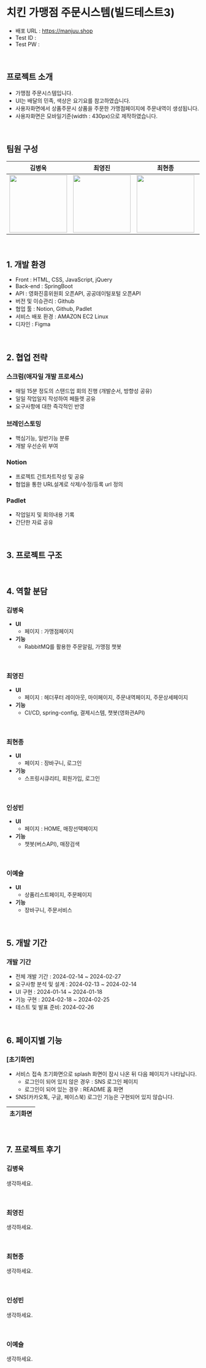 # 치킨 가맹점 주문시스템(빌드테스트3)

- 배포 URL : https://manjuu.shop
- Test ID : 
- Test PW :
  
<br>

## 프로젝트 소개

- 가맹점 주문시스템입니다.
- UI는 배달의 민족, 색상은 요기요를 참고하였습니다.
- 사용자화면에서 상품주문시 상품을 주문한 가맹점페이지에 주문내역이 생성됩니다.
- 사용자화면은 모바일기준(width : 430px)으로 제작하였습니다. 

<br>

## 팀원 구성

<div align="center">

| **김병욱** | **최영진** | **최현종** | **인성빈** | **이예슬** |
| :------: |  :------: | :------: | :------: | :------: |
| <img src="https://github.com/Bullti/bullti-order-service/assets/141594307/aa0ad0bb-7137-4f4a-9d3a-485551c56b90" height=150 width=150> <br/> | <img src="https://github.com/Bullti/bullti-order-service/assets/141594307/98bf040a-078c-46dc-b3b1-b2dc1306e591" height=150 width=150> <br/> | <img src="https://github.com/Bullti/bullti-order-service/assets/141594307/3739cd61-3c0f-4c29-9243-bed01adff675" height=150 width=150> <br/> | <img src="https://github.com/Bullti/bullti-order-service/assets/141594307/758ec7fc-ee0d-42c1-a897-e01b84f38216" height=150 width=150> <br/> | <img src="https://github.com/Bullti/bullti-order-service/assets/141594307/3aa3af43-7db0-4888-8f02-4a8380597ff9" height=150 width=150> <br/> |

</div>


<br>

## 1. 개발 환경

- Front : HTML, CSS, JavaScript, jQuery
- Back-end : SpringBoot
- API : 영화진흥위원회 오픈API, 공공데이털포털 오픈API
- 버전 및 이슈관리 : Github
- 협업 툴 : Notion, Github, Padlet
- 서비스 배포 환경 : AMAZON EC2 Linux
- 디자인 : Figma
  
<br>

## 2. 협업 전략

### 스크럼(애자일 개발 프로세스)

 - 매일 15분 정도의 스탠드업 회의 진행 (개발순서, 방향성 공유)
 - 일일 작업일지 작성하여 페들렛 공유
 - 요구사항에 대한 즉각적인 반영

### 브레인스토밍

 - 핵심기능, 일반기능 분류
 - 개발 우선순위 부여

### Notion

 - 프로젝트 간트차트작성 및 공유
 - 협업을 통한 URL설계로 삭제/수정/등록 url 정의

### Padlet

 - 작업일지 및 회의내용 기록
 - 간단한 자료 공유
   
<br>

## 3. 프로젝트 구조

<br>

## 4. 역할 분담

### 김병욱

- **UI**
    - 페이지 : 가맹점페이지
- **기능**
    - RabbitMQ를 활용한 주문알림, 가맹점 챗봇
<br>
    
### 최영진

- **UI**
    - 페이지 : 헤더푸터 레이아웃, 마이페이지, 주문내역페이지, 주문상세페이지
- **기능**
    - CI/CD, spring-config, 결제시스템, 챗봇(영화관API)

<br>

### 최현종

- **UI**
    - 페이지 : 장바구니, 로그인
- **기능**
    - 스프링시큐리티, 회원가입, 로그인

<br>

### 인성빈

- **UI**
    - 페이지 : HOME, 매장선택페이지
- **기능**
    - 챗봇(버스API), 매장검색
    
<br>

### 이예슬

- **UI**
    - 상품리스트페이지, 주문페이지
- **기능**
    - 장바구니, 주문서비스
    
<br>

## 5. 개발 기간

### 개발 기간

- 전체 개발 기간 : 2024-02-14 ~ 2024-02-27
- 요구사항 분석 및 설계 : 2024-02-13 ~ 2024-02-14
- UI 구현 : 2024-01-14 ~ 2024-01-18
- 기능 구현 : 2024-02-18 ~ 2024-02-25
- 테스트 및 발표 준비: 2024-02-26

<br>

## 6. 페이지별 기능

### [초기화면]
- 서비스 접속 초기화면으로 splash 화면이 잠시 나온 뒤 다음 페이지가 나타납니다.
    - 로그인이 되어 있지 않은 경우 : SNS 로그인 페이지
    - 로그인이 되어 있는 경우 : README 홈 화면
- SNS(카카오톡, 구글, 페이스북) 로그인 기능은 구현되어 있지 않습니다.

| 초기화면 |
|----------|

<br>

## 7. 프로젝트 후기

### 김병욱

생각하세요.

<br>

### 최영진

생각하세요.

<br>

### 최현종

생각하세요.

<br>

### 인성빈

생각하세요.

<br>

### 이예슬

생각하세요.
